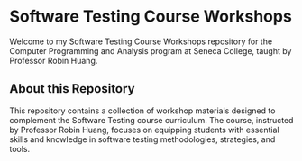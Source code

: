 # Software Testing Course Workshops

Welcome to my Software Testing Course Workshops repository for the Computer Programming and Analysis program at Seneca College, taught by Professor Robin Huang.

## About this Repository

This repository contains a collection of workshop materials designed to complement the Software Testing course curriculum. The course, instructed by Professor Robin Huang, focuses on equipping students with essential skills and knowledge in software testing methodologies, strategies, and tools. 

